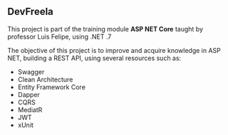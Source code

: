 ## DevFreela

This project is part of the training module **ASP NET Core** taught by professor Luis Felipe, using .NET .7

The objective of this project is to improve and acquire knowledge in ASP NET, building a REST API, using several resources such as:

- Swagger
- Clean Architecture
- Entity Framework Core
- Dapper
- CQRS
- MediatR
- JWT 
- xUnit 

